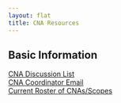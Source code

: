 ```yaml
---
layout: flat
title: CNA Resources
---
```


## Basic Information
[CNA Discussion List](mailto:cve-cna-list@lists.mitre.org)   
[CNA Coordinator Email](mailto:cna-coordinator@mitre.org)     
[Current Roster of CNAs/Scopes](https://cve.mitre.org/cve/request_id.html#cna_participants)

